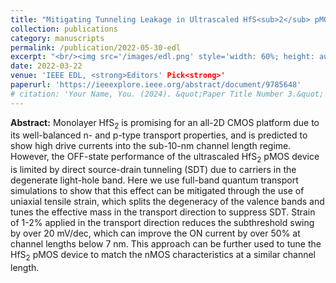 ```yaml
---
title: "Mitigating Tunneling Leakage in Ultrascaled HfS<sub>2</sub> pMOS Devices With Uniaxial Strain"
collection: publications
category: manuscripts
permalink: /publication/2022-05-30-edl
excerpt: "<br/><img src='/images/edl.png' style='width: 60%; height: auto;'>>"
date: 2022-03-22
venue: 'IEEE EDL, <strong>Editors' Pick<strong>'
paperurl: 'https://ieeexplore.ieee.org/abstract/document/9785648'
# citation: 'Your Name, You. (2024). &quot;Paper Title Number 3.&quot; <i>GitHub Journal of Bugs</i>. 1(3).'
---
```


**Abstract:** Monolayer HfS<sub>2</sub> is promising for an all-2D CMOS platform due to its well-balanced n- and p-type transport properties, and is predicted to show high drive currents into the sub-10-nm channel length regime. However, the OFF-state performance of the ultrascaled HfS<sub>2</sub> pMOS device is limited by direct source-drain tunneling (SDT) due to carriers in the degenerate light-hole band. Here we use full-band quantum transport simulations to show that this effect can be mitigated through the use of uniaxial tensile strain, which splits the degeneracy of the valence bands and tunes the effective mass in the transport direction to suppress SDT. Strain of 1-2% applied in the transport direction reduces the subthreshold swing by over 20 mV/dec, which can improve the ON current by over 50% at channel lengths below 7 nm. This approach can be further used to tune the HfS<sub>2</sub> pMOS device to match the nMOS characteristics at a similar channel length.
